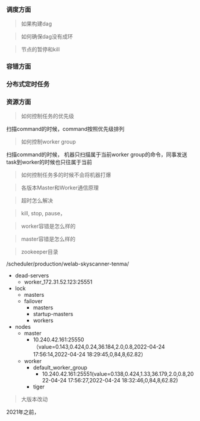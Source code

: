 ### 调度方面

> 如果构建dag



> 如何确保dag没有成环



> 节点的暂停和kill

### 容错方面



### 分布式定时任务





### 资源方面

> 如何控制任务的优先级

扫描command的时候，command按照优先级排列

> 如何控制worker group

扫描command的时候， 机器只扫描属于当前worker group的命令，同事发送task到worker的时候也只往属于当前



> 如何控制任务多的时候不会将机器打爆





> 各版本Master和Worker通信原理





> 超时怎么解决



> kill, stop, pause， 



> worker容错是怎么样的



> master容错是怎么样的



> zookeeper目录

/scheduler/production/welab-skyscanner-tenma/

- dead-servers
  - worker_172.31.52.123:25551
- lock
  - masters
  - failover
    - masters
    - startup-masters
    - workers
- nodes
  - master
    - 10.240.42.161:25550（value=0.143,0.424,0.24,36.184,2.0,0.8,2022-04-24 17:56:14,2022-04-24 18:29:45,0,84,8,62.82）
  - worker
    - default_worker_group
      - 10.240.42.161:25551(value=0.138,0.424,1.33,36.179,2.0,0.8,2022-04-24 17:56:27,2022-04-24 18:32:46,0,84,8,62.82)
    - tiger





> 大版本改动

2021年之前， 



